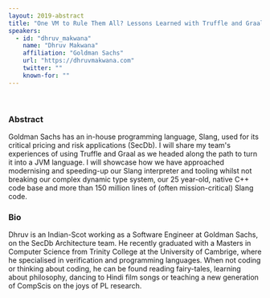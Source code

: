 ```yaml
---
layout: 2019-abstract
title: "One VM to Rule Them All? Lessons Learned with Truffle and Graal"
speakers:
  - id: "dhruv_makwana"
    name: "Dhruv Makwana"
    affiliation: "Goldman Sachs"
    url: "https://dhruvmakwana.com"
    twitter: ""
    known-for: ""
---
```


<br/>

### Abstract

Goldman Sachs has an in-house programming language, Slang, used for its critical pricing and risk applications (SecDb). I will share my team's experiences of using Truffle and Graal as we headed along the path to turn it into a JVM language. I will showcase how we have approached modernising and speeding-up our Slang interpreter and tooling whilst not breaking our complex dynamic type system, our 25 year-old, native C++ code base and more than 150 million lines of (often mission-critical) Slang code.

### Bio

Dhruv is an Indian-Scot working as a Software Engineer at Goldman Sachs, on the SecDb Architecture team. He recently graduated with a Masters in Computer Science from Trinity College at the University of Cambrige, where he specialised in verification and programming languages. When not coding or thinking about coding, he can be found reading fairy-tales, learning about philosophy, dancing to Hindi film songs or teaching a new generation of CompScis on the joys of PL research.

